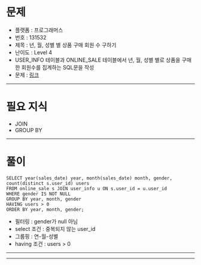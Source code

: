 # 문제
- 플랫폼 : 프로그래머스
- 번호 : 131532
- 제목 : 년, 월, 성별 별 상품 구매 회원 수 구하기
- 난이도 : Level 4
- USER_INFO 테이블과 ONLINE_SALE 테이블에서 년, 월, 성별 별로 상품을 구매한 회원수를 집계하는 SQL문을 작성
- 문제 : <a href="https://school.programmers.co.kr/learn/courses/30/lessons/131532" target="_blank">링크</a>

---

# 필요 지식
- JOIN
- GROUP BY

---

# 풀이
```mysql
SELECT year(sales_date) year, month(sales_date) month, gender, count(distinct s.user_id) users
FROM online_sale s JOIN user_info u ON s.user_id = u.user_id
WHERE gender IS NOT NULL
GROUP BY year, month, gender
HAVING users > 0
ORDER BY year, month, gender;
```
- 필터링 : gender가 null 아님
- select 조건 : 중복되지 않는 user_id
- 그룹핑 : 연-월-성별
- having 조건 : users > 0

---


---
